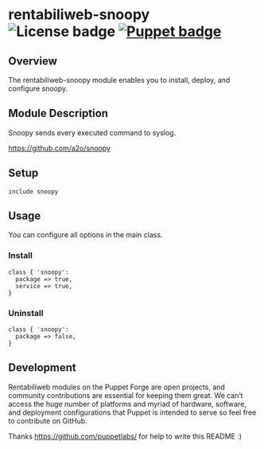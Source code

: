 # rentabiliweb-snoopy ![License badge][license-img] [![Puppet badge][puppet-img]][puppet-url]

## Overview

The rentabiliweb-snoopy module  enables you to install,  deploy, and configure
snoopy.

## Module Description

Snoopy sends every executed command to syslog.

https://github.com/a2o/snoopy

## Setup

```puppet
include snoopy
```

## Usage

You can configure all options in the main class.

### Install

```puppet
class { 'snoopy':
  package => true,
  service => true,
}
```

### Uninstall

```puppet
class { 'snoopy':
  package => false,
}
```

## Development

Rentabiliweb  modules on  the  Puppet  Forge are  open  projects, and  community
contributions are  essential for keeping  them great.  We can’t access  the huge
number  of   platforms  and  myriad   of  hardware,  software,   and  deployment
configurations that  Puppet is intended to  serve so feel free  to contribute on
GitHub.

Thanks https://github.com/puppetlabs/ for help to write this README :)

[license-img]: https://img.shields.io/badge/licence-ISC-blue.svg "Licence"
[puppet-img]: https://img.shields.io/puppetforge/dt/rentabiliweb/snoopy.svg "Puppet Forge"
[puppet-url]: https://forge.puppetlabs.com/rentabiliweb/snoopy "Puppet Forge"
